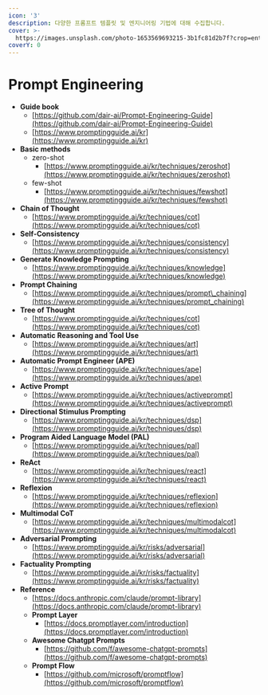 ```yaml
---
icon: '3'
description: 다양한 프롬프트 템플릿 및 엔지니어링 기법에 대해 수집합니다.
cover: >-
  https://images.unsplash.com/photo-1653569693215-3b1fc81d2b7f?crop=entropy&cs=srgb&fm=jpg&ixid=M3wxOTcwMjR8MHwxfHNlYXJjaHw2fHxwcm9tcHR8ZW58MHx8fHwxNzMwNjIwNTk4fDA&ixlib=rb-4.0.3&q=85
coverY: 0
---
```


# Prompt Engineering

* **Guide book**
  * [https://github.com/dair-ai/Prompt-Engineering-Guide](https://github.com/dair-ai/Prompt-Engineering-Guide)
  * [https://www.promptingguide.ai/kr](https://www.promptingguide.ai/kr)
* **Basic methods**
  * zero-shot
    * [https://www.promptingguide.ai/kr/techniques/zeroshot](https://www.promptingguide.ai/kr/techniques/zeroshot)
  * few-shot
    * [https://www.promptingguide.ai/kr/techniques/fewshot](https://www.promptingguide.ai/kr/techniques/fewshot)
* **Chain of Thought**
  * [https://www.promptingguide.ai/kr/techniques/cot](https://www.promptingguide.ai/kr/techniques/cot)
* **Self-Consistency**
  * [https://www.promptingguide.ai/kr/techniques/consistency](https://www.promptingguide.ai/kr/techniques/consistency)
* **Generate Knowledge Prompting**
  * [https://www.promptingguide.ai/kr/techniques/knowledge](https://www.promptingguide.ai/kr/techniques/knowledge)
* **Prompt Chaining**
  * [https://www.promptingguide.ai/kr/techniques/prompt\_chaining](https://www.promptingguide.ai/kr/techniques/prompt_chaining)
* **Tree of Thought**
  * [https://www.promptingguide.ai/kr/techniques/cot](https://www.promptingguide.ai/kr/techniques/cot)
* **Automatic Reasoning and Tool Use**
  * [https://www.promptingguide.ai/kr/techniques/art](https://www.promptingguide.ai/kr/techniques/art)
* **Automatic Prompt Engineer (APE)**
  * [https://www.promptingguide.ai/kr/techniques/ape](https://www.promptingguide.ai/kr/techniques/ape)
* **Active Prompt**
  * [https://www.promptingguide.ai/kr/techniques/activeprompt](https://www.promptingguide.ai/kr/techniques/activeprompt)
* **Directional Stimulus Prompting**
  * [https://www.promptingguide.ai/kr/techniques/dsp](https://www.promptingguide.ai/kr/techniques/dsp)
* **Program Aided Language Model (PAL)**
  * [https://www.promptingguide.ai/kr/techniques/pal](https://www.promptingguide.ai/kr/techniques/pal)
* **ReAct**
  * [https://www.promptingguide.ai/kr/techniques/react](https://www.promptingguide.ai/kr/techniques/react)
* **Reflexion**
  * [https://www.promptingguide.ai/kr/techniques/reflexion](https://www.promptingguide.ai/kr/techniques/reflexion)
* **Multimodal CoT**
  * [https://www.promptingguide.ai/kr/techniques/multimodalcot](https://www.promptingguide.ai/kr/techniques/multimodalcot)
* **Adversarial Prompting**
  * [https://www.promptingguide.ai/kr/risks/adversarial](https://www.promptingguide.ai/kr/risks/adversarial)
* **Factuality Prompting**
  * [https://www.promptingguide.ai/kr/risks/factuality](https://www.promptingguide.ai/kr/risks/factuality)
* **Reference**
  * [https://docs.anthropic.com/claude/prompt-library](https://docs.anthropic.com/claude/prompt-library)
  * **Prompt Layer**
    * [https://docs.promptlayer.com/introduction](https://docs.promptlayer.com/introduction)
  * **Awesome Chatgpt Prompts**
    * [https://github.com/f/awesome-chatgpt-prompts](https://github.com/f/awesome-chatgpt-prompts)
  * **Prompt Flow**
    * [https://github.com/microsoft/promptflow](https://github.com/microsoft/promptflow)
